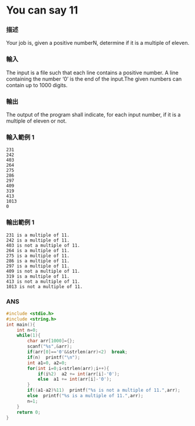 # You can say 11
### 描述

Your job is, given a positive numberN, determine if it is a multiple of eleven.
### 輸入
The input is a file such that each line contains a positive number. A line containing the number ‘0’ is
the end of the input.The given numbers can contain up to 1000 digits.

### 輸出
The output of the program shall indicate, for each input number, if it is a multiple of eleven or not.

### 輸入範例 1 
```
231
242
403
264
275
286
297
409
319
413
1013
0
```
### 輸出範例 1
```
231 is a multiple of 11.
242 is a multiple of 11.
403 is not a multiple of 11.
264 is a multiple of 11.
275 is a multiple of 11.
286 is a multiple of 11.
297 is a multiple of 11.
409 is not a multiple of 11.
319 is a multiple of 11.
413 is not a multiple of 11.
1013 is not a multiple of 11.
```
### ANS
```c
#include <stdio.h>
#include <string.h>
int main(){
	int n=0;
	while(1){
		char arr[1000]={};
		scanf("%s",&arr);
		if(arr[0]=='0'&&strlen(arr)<2)  break;
		if(n)  printf("\n");
		int a1=0, a2=0;
		for(int i=0;i<strlen(arr);i++){
			if(i%2)  a2 += int(arr[i]-'0');
			else  a1 += int(arr[i]-'0');
		}
		if((a1-a2)%11)  printf("%s is not a multiple of 11.",arr);
		else  printf("%s is a multiple of 11.",arr);
		n=1;
	}
	return 0;
}
```
